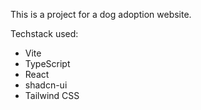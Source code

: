 This is a project for a dog adoption website.

Techstack used:

- Vite
- TypeScript
- React
- shadcn-ui
- Tailwind CSS